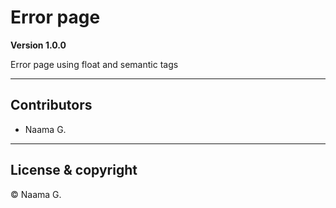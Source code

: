 # Error page

**Version 1.0.0**

Error page using float and semantic tags

---

## Contributors

- Naama G.

---

## License & copyright

&copy; Naama G.